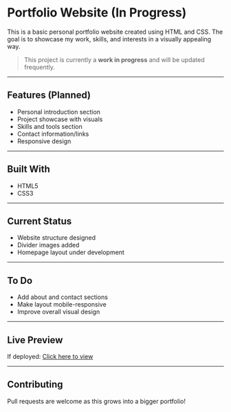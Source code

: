 # Portfolio Website (In Progress)

This is a basic personal portfolio website created using HTML and CSS. The goal is to showcase my work, skills, and interests in a visually appealing way.

> This project is currently a **work in progress** and will be updated frequently.

---

## Features (Planned)

- Personal introduction section
- Project showcase with visuals
- Skills and tools section
- Contact information/links
- Responsive design

---

## Built With

- HTML5
- CSS3

---

## Current Status

- Website structure designed
- Divider images added
- Homepage layout under development

---

## To Do

- Add about and contact sections
- Make layout mobile-responsive
- Improve overall visual design

---

## Live Preview

If deployed: [Click here to view](https://github.com/vatsalakaushik/basic-landing-page-pink)

---

## Contributing

Pull requests are welcome as this grows into a bigger portfolio!

